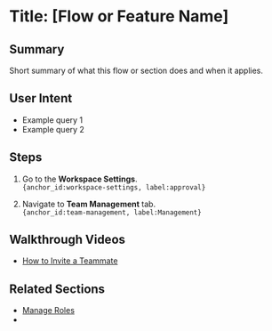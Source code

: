 # Title: [Flow or Feature Name]

## Summary
Short summary of what this flow or section does and when it applies.

## User Intent
- Example query 1
- Example query 2

## Steps

1. Go to the **Workspace Settings**.  
   `{anchor_id:workspace-settings, label:approval}`

   
2. Navigate to **Team Management** tab.  
   `{anchor_id:team-management, label:Management}`
   
## Walkthrough Videos
- [How to Invite a Teammate](https://link-to-video.com)

## Related Sections
- [Manage Roles](./manage-roles.md)
-